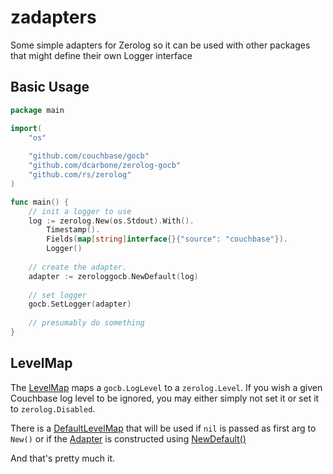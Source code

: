 # zadapters
Some simple adapters for Zerolog so it can be used with other packages that might define their own Logger interface

## Basic Usage

```go
package main

import(
	"os"
	
	"github.com/couchbase/gocb"
	"github.com/dcarbone/zerolog-gocb"
	"github.com/rs/zerolog"
)

func main() {
	// init a logger to use 
	log := zerolog.New(os.Stdout).With().
		Timestamp().
		Fields(map[string]interface{}{"source": "couchbase"}).
		Logger()
	
	// create the adapter.
	adapter := zerologgocb.NewDefault(log)
	
	// set logger
	gocb.SetLogger(adapter)
	
	// presumably do something
}
```

## LevelMap

The [LevelMap](compat.go#L10) maps a `gocb.LogLevel` to a `zerolog.Level`.  If you wish a given
Couchbase log level to be ignored, you may either simply not set it or set it to `zerolog.Disabled`.


There is a [DefaultLevelMap](compat.go#L22) that will be used if `nil` is passed as first arg to `New()` or
if the [Adapter](compat.go#L13) is constructed using [NewDefault()](compat.go#L46)

And that's pretty much it.

